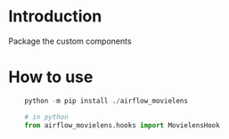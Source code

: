 # Introduction

Package the custom components


# How to use

```python 
    python -m pip install ./airflow_movielens

    # in python
    from airflow_movielens.hooks import MovielensHook

```